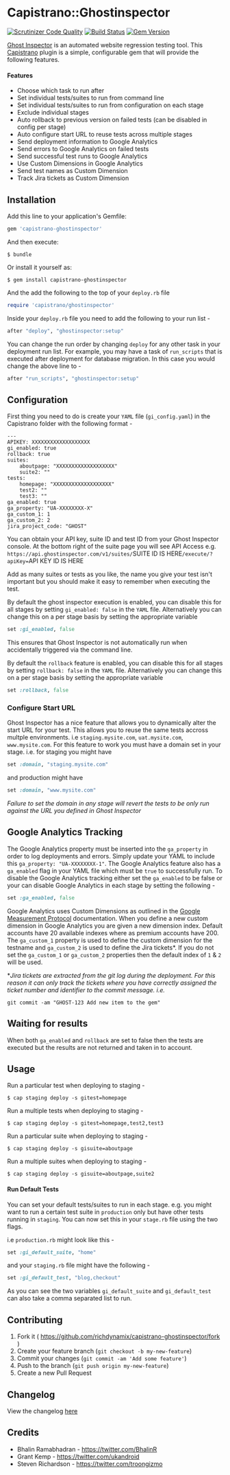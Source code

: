 # Capistrano::Ghostinspector

[![Scrutinizer Code Quality](https://scrutinizer-ci.com/g/richdynamix/capistrano-ghostinspector/badges/quality-score.png?b=develop)](https://scrutinizer-ci.com/g/richdynamix/capistrano-ghostinspector/?branch=develop)
[![Build Status](https://scrutinizer-ci.com/g/richdynamix/capistrano-ghostinspector/badges/build.png?b=develop)](https://scrutinizer-ci.com/g/richdynamix/capistrano-ghostinspector/build-status/develop) [![Gem Version](https://badge.fury.io/rb/capistrano-ghostinspector.svg)](https://badge.fury.io/rb/capistrano-ghostinspector)


[Ghost Inspector](https://ghostinspector.com/ "Ghost Inspector") is an automated website regression testing tool. This [Capistrano](http://capistranorb.com/ "Capistrano") plugin is a simple, configurable gem that will provide the following features.


#### Features
- Choose which task to run after
- Set individual tests/suites to run from command line
- Set individual tests/suites to run from configuration on each stage
- Exclude individual stages
- Auto rollback to previous version on failed tests (can be disabled in config per stage)
- Auto configure start URL to reuse tests across multiple stages
- Send deployment information to Google Analytics
- Send errors to Google Analytics on failed tests
- Send successful test runs to Google Analytics
- Use Custom Dimensions in Google Analytics
- Send test names as Custom Dimension
- Track Jira tickets as Custom Dimension

## Installation

Add this line to your application's Gemfile:

```ruby
gem 'capistrano-ghostinspector'
```

And then execute:

    $ bundle

Or install it yourself as:

    $ gem install capistrano-ghostinspector

And the add the following to the top of your `deploy.rb` file

```ruby
require 'capistrano/ghostinspector'
```

Inside your `deploy.rb` file you need to add the following to your run list -

```ruby
after "deploy", "ghostinspector:setup"
```

You can change the run order by changing `deploy` for any other task in your deployment run list. For example, you may have a task of `run_scripts` that is executed after deployment for database migration. In this case you would change the above line to -

```ruby
after "run_scripts", "ghostinspector:setup"
```

## Configuration

First thing you need to do is create your `YAML` file (`gi_config.yaml`) in the Capistrano folder with the following format -
```
---
APIKEY: XXXXXXXXXXXXXXXXXXX
gi_enabled: true
rollback: true
suites:
    aboutpage: "XXXXXXXXXXXXXXXXXXX"
    suite2: ""
tests:
    homepage: "XXXXXXXXXXXXXXXXXXX"
    test2: ""
    test3: ""
ga_enabled: true
ga_property: "UA-XXXXXXXX-X"
ga_custom_1: 1
ga_custom_2: 2
jira_project_code: "GHOST"
```

You can obtain your API key, suite ID and test ID from your Ghost Inspector console. At the bottom right of the suite page you will see API Access e.g. 
`https://api.ghostinspector.com/v1/suites/`SUITE ID IS HERE`/execute/?apiKey=`API KEY ID IS HERE

Add as many suites or tests as you like, the name you give your test isn't important but you should make it easy to remember when executing the test.

By default the ghost inspector execution is enabled, you can disable this for all stages by setting `gi_enabled: false` in the `YAML` file. Alternatively you can change this on a per stage basis by setting the appropriate variable 
```ruby
set :gi_enabled, false
``` 
This ensures that Ghost Inspector is not automatically run when accidentally triggered via the command line.

By default the `rollback` feature is enabled, you can disable this for all stages by setting `rollback: false` in the `YAML` file. Alternatively you can change this on a per stage basis by setting the appropriate variable 
```ruby
set :rollback, false
```

### Configure Start URL

Ghost Inspector has a nice feature that allows you to dynamically alter the start URL for your test. This allows you to reuse the same tests accross multple environments. i.e `staging.mysite.com`, `uat.mysite.com`, `www.mysite.com`. For this feature to work you must have a domain set in your stage. i.e. for staging you might have

```ruby
set :domain, "staging.mysite.com"
```

and production might have 

```ruby
set :domain, "www.mysite.com"
```

_Failure to set the domain in any stage will revert the tests to be only run against the URL you defined in Ghost Inspector_

## Google Analytics Tracking

The Google Analytics property must be inserted into the `ga_property` in order to log deployments and errors. Simply update your YAML to include this `ga_property: "UA-XXXXXXXX-1"`. The Google Analytics feature also has a `ga_enabled` flag in your YAML file which must be `true` to successfully run. To disable the Google Analytics tracking either set the `ga_enabled` to be false or your can disable Google Analytics in each stage by setting the following - 

```ruby
set :ga_enabled, false
```

Google Analytics uses Custom Dimensions as outlined in the [Google Measurement Protocol](https://developers.google.com/analytics/devguides/collection/protocol/v1/parameters?hl=en#cd_ "Google Measurement Protocol") documentation. When you define a new custom dimension in Google Analytics you are given a new dimension index. Default accounts have 20 available indexes where as premium accounts have 200. The `ga_custom_1` property is used to define the custom dimension for the testname and `ga_custom_2` is used to define the Jira tickets*. If you do not set the `ga_custom_1` or `ga_custom_2` properties then the default index of `1` & `2` will be used.

\*_Jira tickets are extracted from the git log during the deployment. For this reason it can only track the tickets where you have correctly assigned the ticket number and identifier to the commit message. i.e._
```
git commit -am "GHOST-123 Add new item to the gem"
```

## Waiting for results

When both `ga_enabled` and `rollback` are set to false then the tests are executed but the results are not returned and taken in to account.

## Usage

Run a particular test when deploying to staging -

    $ cap staging deploy -s gitest=homepage


Run a multiple tests when deploying to staging -

    $ cap staging deploy -s gitest=homepage,test2,test3


Run a particular suite when deploying to staging -

    $ cap staging deploy -s gisuite=aboutpage


Run a multiple suites when deploying to staging -

    $ cap staging deploy -s gisuite=aboutpage,suite2

#### Run Default Tests

You can set your default tests/suites to run in each stage. e.g. you might want to run a certain test suite in `production` only but have other tests running in `staging`. You can now set this in your `stage.rb` file using the two flags.

i.e `production.rb` might look like this -
```ruby
set :gi_default_suite, "home"
```
and your `staging.rb` file might have the following -
```ruby
set :gi_default_test, "blog,checkout"
```
As you can see the two variables `gi_default_suite` and `gi_default_test` can also take a comma separated list to run.

## Contributing

1. Fork it ( https://github.com/richdynamix/capistrano-ghostinspector/fork )
2. Create your feature branch (`git checkout -b my-new-feature`)
3. Commit your changes (`git commit -am 'Add some feature'`)
4. Push to the branch (`git push origin my-new-feature`)
5. Create a new Pull Request

## Changelog
View the changelog [here](https://github.com/richdynamix/capistrano-ghostinspector/wiki/Changelog "Changelog")

## Credits

* Bhalin Ramabhadran - https://twitter.com/BhalinR
* Grant Kemp - https://twitter.com/ukandroid
* Steven Richardson - https://twitter.com/troongizmo
